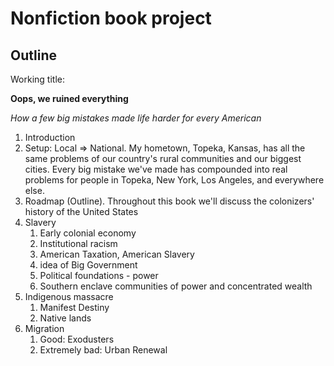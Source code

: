 # Nonfiction book project

## Outline

Working title: 

**Oops, we ruined everything**

*How a few big mistakes made life harder for every American*

1. Introduction
1. Setup: Local => National. My hometown, Topeka, Kansas, has all the same problems of our country's rural communities and our biggest cities. Every big mistake we've made has compounded into real problems for people in Topeka, New York, Los Angeles, and everywhere else. 
1. Roadmap (Outline). Throughout this book we'll discuss the colonizers' history of the United States
1. Slavery
    1. Early colonial economy
    1. Institutional racism
    1. American Taxation, American Slavery
    1. idea of Big Government
    1. Political foundations - power
    1. Southern enclave communities of power and concentrated wealth
1. Indigenous massacre
    1. Manifest Destiny
    1. Native lands
1. Migration
    1. Good: Exodusters
    1. Extremely bad: Urban Renewal
